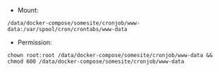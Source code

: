 - Mount:
```
/data/docker-compose/somesite/cronjob/www-data:/var/spool/cron/crontabs/www-data
```
- Permission: 
```
chown root:root /data/docker-compose/somesite/cronjob/www-data && chmod 600 /data/docker-compose/somesite/cronjob/www-data
```
